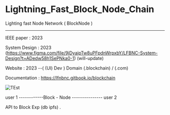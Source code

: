 # Lightning_Fast_Block_Node_Chain
 Lighting fast Node Network ( BlockNode )
 
_____________________________________


IEEE paper :  2023

System Design :  2023 (https://www.figma.com/file/9jDyaipTw8uPFpdnWrpxbY/LFBNC-System-Design?t=ADedw58h1SePNka0-1)  (will-update)
  

Website :  2023 --( (UI) Dev ) Domain  (.blockchain) / (.com) 

Documentation :  https://lfnbnc.gitbook.io/blockchain

![TEst](https://user-images.githubusercontent.com/68709126/234665997-29457a24-11e2-4c04-9a2a-a2383876625d.png)





user 1 ------------Block  -  Node --------------- user 2
 

API to Block Exp (db ipfs) .
 
